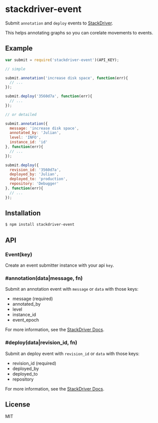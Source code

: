
# stackdriver-event

  Submit `annotation` and `deploy` events to [StackDriver](http://www.stackdriver.com/).

  This helps annotating graphs so you can corelate movements to events.

## Example

```js
var submit = require('stackdriver-event')(API_KEY);

// simple

submit.annotation('increase disk space', function(err){
  // ...
});

submit.deploy('3560d7a', function(err){
  // ...
});

// or detailed

submit.annotation({
  message: 'increase disk space',
  annotated_by: 'Julian',
  level: 'INFO',
  instance_id: 'id'
}, function(err){
  // ...  
});

submit.deploy({
  revision_id: '3560d7a',
  deployed_by: 'Julian',
  deployed_to: 'production',
  repository: 'Debugger'
}, function(err){
  // ...  
});
```

## Installation

```bash
$ npm install stackdriver-event
```

## API

### Event(key)

  Create an event submitter instance with your api `key`.

### #annotation(data|message, fn)

  Submit an annotation event with `message` or `data` with those keys:

  - message (required)
  - annotated_by
  - level
  - instance_id
  - event_epoch

For more information, see the [StackDriver Docs](http://feedback.stackdriver.com/knowledgebase/articles/260455-sending-annotation-events-to-stackdriver).

### #deploy(data|revision_id, fn)

  Submit an deploy event with `revision_id` or `data` with those keys:

  - revision_id (required)
  - deployed_by
  - deployed_to
  - repository

For more information, see the [StackDriver Docs](http://feedback.stackdriver.com/knowledgebase/articles/212917-sending-code-deploy-events-to-stackdriver).

## License

  MIT


